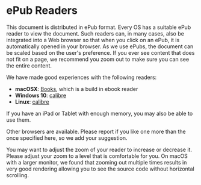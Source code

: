 # ePub Readers

This document is distributed in ePub format. Every OS has a suitable
ePub reader to view the document.  Such readers can, in many cases, also
be integrated into a Web browser so that when you click on an ePub, it is
automatically opened in your browser. As we use ePubs, the document can
be scaled based on the user's preference. If you ever see content that
does not fit on a page, we recommend you zoom out to make sure you can
see the entire content.

We have made good experiences with the following readers:


* **macOSX**: [Books](https://www.apple.com/apple-books), which is a build
  in ebook reader
* **Windows 10**: [calibre](https://calibre-ebook.com/)
* **Linux**: [calibre](https://calibre-ebook.com/)


If you have an iPad or Tablet with enough memory, you may also be able
to use them.

Other browsers are available. Please report if you like one more than
the once specified here, so we add your suggestion.

You may want to adjust the zoom of your reader to increase or
decrease it. Please adjust your zoom to a level that is comfortable for
you. On macOS with a larger monitor, we found that zooming out multiple
times results in very good rendering allowing you to see the source code
without horizontal scrolling.

